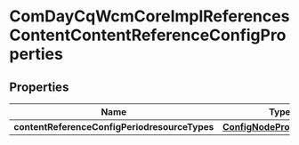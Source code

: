 
# ComDayCqWcmCoreImplReferencesContentContentReferenceConfigProperties

## Properties
Name | Type | Description | Notes
------------ | ------------- | ------------- | -------------
**contentReferenceConfigPeriodresourceTypes** | [**ConfigNodePropertyArray**](ConfigNodePropertyArray.md) |  |  [optional]



